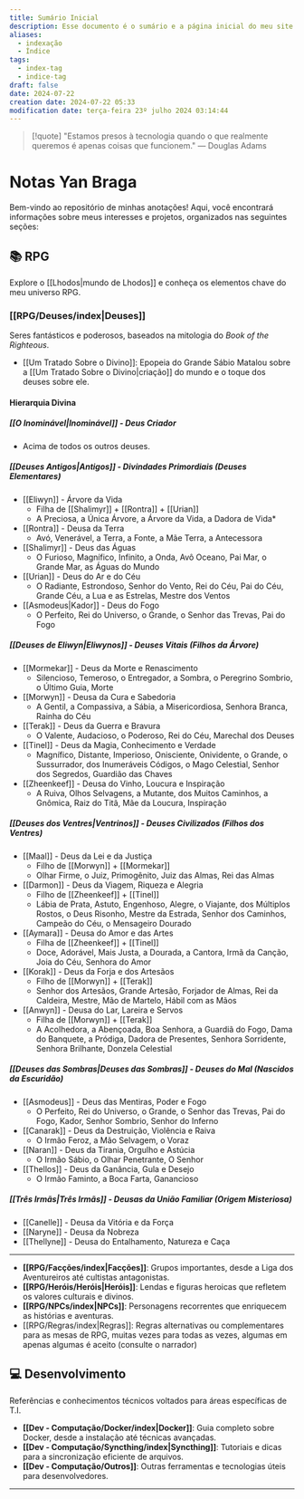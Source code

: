 ```yaml
---
title: Sumário Inicial
description: Esse documento é o sumário e a página inicial do meu site baseado nas anotações do Obsidian.
aliases:
  - indexação
  - Índice
tags:
  - index-tag
  - indice-tag
draft: false
date: 2024-07-22
creation date: 2024-07-22 05:33
modification date: terça-feira 23º julho 2024 03:14:44
---
```


> [!quote] "Estamos presos à tecnologia quando o que realmente queremos é apenas coisas que funcionem."
> — Douglas Adams

# Notas Yan Braga

Bem-vindo ao repositório de minhas anotações! Aqui, você encontrará informações sobre meus interesses e projetos, organizados nas seguintes seções:

## 📚 RPG

Explore o [[Lhodos|mundo de Lhodos]] e conheça os elementos chave do meu universo RPG.

 ### [[RPG/Deuses/index|Deuses]]
 Seres fantásticos e poderosos, baseados na mitologia do *Book of the Righteous*.
 - [[Um Tratado Sobre o Divino]]: Epopeia do Grande Sábio Matalou sobre a [[Um Tratado Sobre o Divino|criação]] do mundo e o toque dos deuses sobre ele.

#### Hierarquia Divina

##### [[O Inominável|Inominável]] - Deus Criador
- Acima de todos os outros deuses.

##### [[Deuses Antigos|Antigos]] - Divindades Primordiais (Deuses Elementares)
- [[Eliwyn]] - Árvore da Vida
	- Filha de [[Shalimyr]] + [[Rontra]] + [[Urian]]
	- A Preciosa, a Única Árvore, a Árvore da Vida, a Dadora de Vida*
- [[Rontra]] - Deusa da Terra
	- Avó, Venerável, a Terra, a Fonte, a Mãe Terra, a Antecessora
- [[Shalimyr]] - Deus das Águas
	- O Furioso, Magnífico, Infinito, a Onda, Avô Oceano, Pai Mar, o Grande Mar, as Águas do Mundo
- [[Urian]] - Deus do Ar e do Céu
	- O Radiante, Estrondoso, Senhor do Vento, Rei do Céu, Pai do Céu, Grande Céu, a Lua e as Estrelas, Mestre dos Ventos
- [[Asmodeus|Kador]] - Deus do Fogo
	- O Perfeito, Rei do Universo, o Grande, o Senhor das Trevas, Pai do Fogo

##### [[Deuses de Eliwyn|Eliwynos]] - Deuses Vitais (Filhos da Árvore)
- [[Mormekar]] - Deus da Morte e Renascimento
	- Silencioso, Temeroso, o Entregador, a Sombra, o Peregrino Sombrio, o Último Guia, Morte
- [[Morwyn]] - Deusa da Cura e Sabedoria
	- A Gentil, a Compassiva, a Sábia, a Misericordiosa, Senhora Branca, Rainha do Céu
- [[Terak]] - Deus da Guerra e Bravura
	- O Valente, Audacioso, o Poderoso, Rei do Céu, Marechal dos Deuses
- [[Tinel]] - Deus da Magia, Conhecimento e Verdade
	- Magnífico, Distante, Imperioso, Onisciente, Onividente, o Grande, o Sussurrador, dos Inumeráveis Códigos, o Mago Celestial, Senhor dos Segredos, Guardião das Chaves
- [[Zheenkeef]] - Deusa do Vinho, Loucura e Inspiração
	- A Ruiva, Olhos Selvagens, a Mutante, dos Muitos Caminhos, a Gnômica, Raiz do Titã, Mãe da Loucura, Inspiração

##### [[Deuses dos Ventres|Ventrinos]] - Deuses Civilizados (Filhos dos Ventres)
- [[Maal]] - Deus da Lei e da Justiça
	- Filho de [[Morwyn]] + [[Mormekar]]
	- Olhar Firme, o Juiz, Primogênito, Juiz das Almas, Rei das Almas
- [[Darmon]] - Deus da Viagem, Riqueza e Alegria
	- Filho de [[Zheenkeef]] + [[Tinel]]
	- Lábia de Prata, Astuto, Engenhoso, Alegre, o Viajante, dos Múltiplos Rostos, o Deus Risonho, Mestre da Estrada, Senhor dos Caminhos, Campeão do Céu, o Mensageiro Dourado
- [[Aymara]] - Deusa do Amor e das Artes
	- Filha de [[Zheenkeef]] + [[Tinel]]
	- Doce, Adorável, Mais Justa, a Dourada, a Cantora, Irmã da Canção, Joia do Céu, Senhora do Amor
- [[Korak]] - Deus da Forja e dos Artesãos
	- Filho de [[Morwyn]] + [[Terak]]
	- Senhor dos Artesãos, Grande Artesão, Forjador de Almas, Rei da Caldeira, Mestre, Mão de Martelo, Hábil com as Mãos
- [[Anwyn]] - Deusa do Lar, Lareira e Servos
	- Filha de [[Morwyn]] + [[Terak]]
	- A Acolhedora, a Abençoada, Boa Senhora, a Guardiã do Fogo, Dama do Banquete, a Pródiga, Dadora de Presentes, Senhora Sorridente, Senhora Brilhante, Donzela Celestial

##### [[Deuses das Sombras|Deuses das Sombras]] - Deuses do Mal (Nascidos da Escuridão)
- [[Asmodeus]] - Deus das Mentiras, Poder e Fogo
	- O Perfeito, Rei do Universo, o Grande, o Senhor das Trevas, Pai do Fogo, Kador, Senhor Sombrio, Senhor do Inferno
- [[Canarak]] - Deus da Destruição, Violência e Raiva
	- O Irmão Feroz, a Mão Selvagem, o Voraz
- [[Naran]] - Deus da Tirania, Orgulho e Astúcia
	- O Irmão Sábio, o Olhar Penetrante, O Senhor
- [[Thellos]] - Deus da Ganância, Gula e Desejo
	- O Irmão Faminto, a Boca Farta, Ganancioso

##### [[Três Irmãs|Três Irmãs]] - Deusas da União Familiar (Origem Misteriosa)
- [[Canelle]] - Deusa da Vitória e da Força
- [[Naryne]] - Deusa da Nobreza
- [[Thellyne]] - Deusa do Entalhamento, Natureza e Caça

- - -

- **[[RPG/Facções/index|Facções]]**: Grupos importantes, desde a Liga dos Aventureiros até cultistas antagonistas.
- **[[RPG/Heróis/Heróis|Heróis]]**: Lendas e figuras heroicas que refletem os valores culturais e divinos.
- **[[RPG/NPCs/index|NPCs]]**: Personagens recorrentes que enriquecem as histórias e aventuras.
- [[RPG/Regras/index|Regras]]: Regras alternativas ou complementares para as mesas de RPG, muitas vezes para todas as vezes, algumas em apenas algumas é aceito (consulte o narrador)


## 💻 Desenvolvimento

Referências e conhecimentos técnicos voltados para áreas específicas de T.I.

- **[[Dev - Computação/Docker/index|Docker]]**: Guia completo sobre Docker, desde a instalação até técnicas avançadas.
- **[[Dev - Computação/Syncthing/index|Syncthing]]**: Tutoriais e dicas para a sincronização eficiente de arquivos.
- **[[Dev - Computação/Outros]]**: Outras ferramentas e tecnologias úteis para desenvolvedores.

---